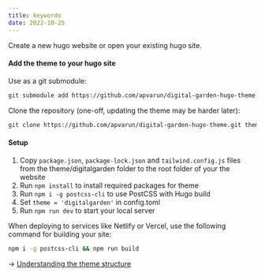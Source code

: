 ```yaml
---
title: keywords
date: 2022-10-25
---
```


Create a new hugo website or open your existing hugo site.

#### Add the theme to your hugo site

Use as a git submodule:

```sh
git submodule add https://github.com/apvarun/digital-garden-hugo-theme.git themes/digitalgarden
```

Clone the repository (one-off, updating the theme may be harder later): 

```sh
git clone https://github.com/apvarun/digital-garden-hugo-theme.git themes/digitalgarden
```

#### Setup

1. Copy `package.json`, `package-lock.json` and `tailwind.config.js` files from the theme/digitalgarden folder to the root folder of your the website
2. Run `npm install` to install required packages for theme
3. Run `npm i -g postcss-cli` to use PostCSS with Hugo build
4. Set `theme = 'digitalgarden'` in config.toml
5. Run `npm run dev` to start your local server

When deploying to services like Netlify or Vercel, use the following command for building your site:

```sh
npm i -g postcss-cli && npm run build
```

→ [Understanding the theme structure](/articles/structure)